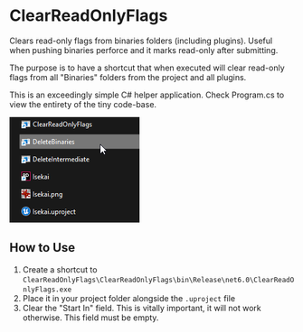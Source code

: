 # ClearReadOnlyFlags
Clears read-only flags from binaries folders (including plugins). Useful when pushing binaries perforce and it marks read-only after submitting. 

The purpose is to have a shortcut that when executed will clear read-only flags from all "Binaries" folders from the project and all plugins.

This is an exceedingly simple C# helper application. Check Program.cs to view the entirety of the tiny code-base.

![example](https://github.com/Vaei/DeleteBinaries/blob/files/helper_example.png)

## How to Use

1. Create a shortcut to `ClearReadOnlyFlags\ClearReadOnlyFlags\bin\Release\net6.0\ClearReadOnlyFlags.exe`
2. Place it in your project folder alongside the `.uproject` file
3. Clear the "Start In" field. This is vitally important, it will not work otherwise. This field must be empty.

